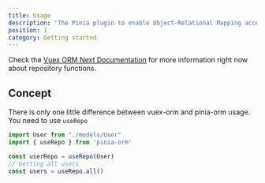 ```yaml
---
title: Usage
description: 'The Pinia plugin to enable Object-Relational Mapping access to the Pinia Store.'
position: 1
category: Getting started
---
```


Check the [Vuex ORM Next Documentation](https://nuxtjs.org/api/configuration-modules#the-modules-property) for more information right now about repository functions.

## Concept

There is only one little difference between vuex-orm and pinia-orm usage. You need to use ``useRepo`` 

  ```js
  import User from "./models/User"
  import { useRepo } from 'pinia-orm'

  const userRepo = useRepo(User)
  // Getting all users
  const users = useRepo.all()
  ```
